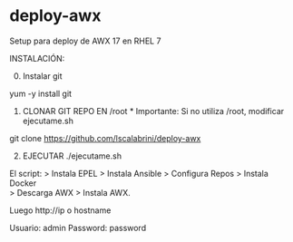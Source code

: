 # deploy-awx
Setup para deploy de AWX 17 en RHEL 7

INSTALACIÓN:

0) Instalar git 

yum -y install git 

1) CLONAR GIT REPO EN /root  * Importante: Si no utiliza /root, modificar ejecutame.sh

git clone https://github.com/lscalabrini/deploy-awx

2) EJECUTAR 
    ./ejecutame.sh


El script: > Instala EPEL 
           > Instala Ansible 
           > Configura Repos 
           > Instala Docker  
           > Descarga AWX 
           > Instala AWX. 

Luego http://ip o hostname

Usuario: admin
Password: password 
